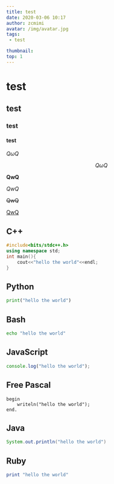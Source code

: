 ```yaml
---
title: test 
date: 2020-03-06 10:17
author: zcmimi
avatar: /img/avatar.jpg
tags: 
 - test

thumbnail: 
top: 1
---
```


# test

## test

### test

#### test

$Q\omega Q$

$$
Q\omega Q
$$

**QwQ**

*QwQ*

~~QwQ~~

<u>QwQ</u>

## C++

```cpp
#include<bits/stdc++.h>
using namespace std;
int main(){
    cout<<"hello the world"<<endl;
}
```

## Python

```python
print("hello the world")
```

## Bash

```bash
echo "hello the world"
```

## JavaScript

```javascript
console.log("hello the world");
```

## Free Pascal

```
begin
    writeln("hello the world");
end.
```

## Java

```java
System.out.println("hello the world")
```

## Ruby

```ruby
print "hello the world"
```